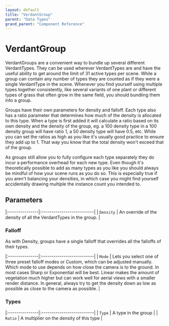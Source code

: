 ```yaml
---
layout: default
title: "VerdantGroup"
parent: "Data Types"
grand_parent: "Component Reference"
---
```


# VerdantGroup

VerdantGroups are a convenient way to bundle up several different VerdantTypes. They can be used wherever VerdantTypes are and have the useful ability to get around the limit of 31 active types per scene. While a group can contain any number of types they are counted as if they were a single VerdantType in the scene. Whenever you find yourself using multiple types together consistently, like several variants of one plant or different types of grass that often grow in the same field, you should bundling them into a group.

Groups have their own parameters for density and falloff. Each type also has a ratio parameter that determines how much of the density is allocated to this type. When a type is first added it will calculate a ratio based on its own density and the density of the group, eg. a 100 density type in a 100 density group will have ratio 1, a 50 density type will have 0.5, etc. While you can set the ratios as high as you like it's usually good practice to ensure they add up to 1. That way you know that the total density won't exceed that of the group.  

As groups still allow you to fully configure each type separately they do incur a performance overhead for each new type. Even though it's theoretically possible to add as many types as you like you should always be mindful of how your scene runs as you do so. This is especially true if you aren't balancing your densities, in which case you might find yourself accidentally drawing multiple the instance count you intended to. 

## Parameters

|:---------------|:--------------------------|
| `Density` | An override of the density of all the VerdantTypes in the group. |

### Falloff

As with Density, groups have a single falloff that overrides all the falloffs of their types.

|:---------------|:--------------------------|
| `Mode` | Lets you select one of three preset falloff modes or Custom, which can be adjusted manually. Which mode to use depends on how close the camera is to the ground. In most cases Sharp or Exponential will be best. Linear makes the amount of vegetation much higher but can work well for aerial views with a smaller render distance. In general, always try to get the density down as low as possible as close to the camera as possible.  |

### Types

|:---------------|:--------------------------|
| `Type` | A type in the group |
| `Ratio` | A multiplier on the density of this type |